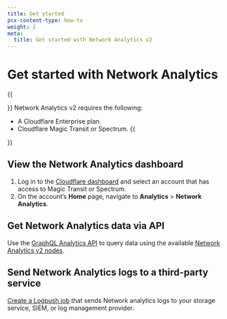 ```yaml
---
title: Get started
pcx-content-type: how-to
weight: 2
meta:
  title: Get started with Network Analytics v2
---
```


# Get started with Network Analytics

{{<Aside type="note" header="Requirements">}}
Network Analytics v2 requires the following:
* A Cloudflare Enterprise plan.
* Cloudflare Magic Transit or Spectrum.
{{</Aside>}}

## View the Network Analytics dashboard

1. Log in to the [Cloudflare dashboard](https://dash.cloudflare.com) and select an account that has access to Magic Transit or Spectrum.
2. On the account’s **Home** page, navigate to **Analytics** > **Network Analytics**.

## Get Network Analytics data via API

Use the [GraphQL Analytics API](/analytics/graphql-api/) to query data using the available [Network Analytics v2 nodes](/analytics/graphql-api/features/data-sets/#available-datasets).

## Send Network Analytics logs to a third-party service

[Create a Logpush job](/logs/get-started/enable-destinations/) that sends Network analytics logs to your storage service, SIEM, or log management provider.
